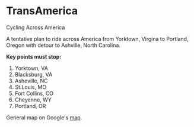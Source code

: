 TransAmerica
============

Cycling Across America

A tentative plan to ride across America from Yorktown, Virgina to
Portland, Oregon with detour to Ashville, North Carolina.

**Key points must stop:**

1. Yorktown, VA
2. Blacksburg, VA
3. Asheville, NC
4. St.Louis, MO
5. Fort Collins, CO
6. Cheyenne, WY
7. Portland, OR

General map on Google's [map][0].

[0]: http://goo.gl/maps/SFCqQ
